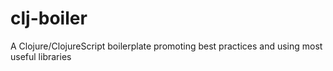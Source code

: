 # clj-boiler
A Clojure/ClojureScript boilerplate promoting best practices and using most useful libraries
